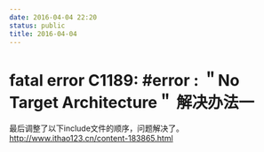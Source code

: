 ```yaml
---
date: 2016-04-04 22:20
status: public
title: 2016-04-04
---
```


# fatal error C1189: #error : ＂No Target Architecture＂ 解决办法一
最后调整了以下include文件的顺序，问题解决了。
<http://www.ithao123.cn/content-183865.html>